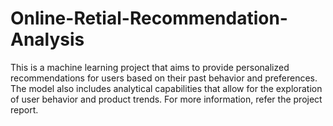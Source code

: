 # Online-Retial-Recommendation-Analysis
This is a machine learning project that aims to provide personalized recommendations for users based on their past behavior and preferences. The model also includes analytical capabilities that allow for the exploration of user behavior and product trends.
 For more information, refer the project report.
